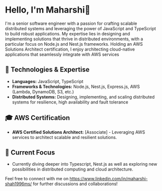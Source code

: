 # Hello, I'm Maharshi👋

I'm a senior software engineer with a passion for crafting scalable distributed systems and leveraging the power of JavaScript and TypeScript to build robust applications. My expertise lies in designing and implementing solutions that thrive in distributed environments, with a particular focus on Node.js and Nest.js frameworks. Holding an AWS Solutions Architect certification, I enjoy architecting cloud-native applications that seamlessly integrate with AWS services

## 🔧 Technologies & Expertise
- **Languages:** JavaScript, TypeScript
- **Frameworks & Technologies:** Node.js, Nest.js, Express.js, AWS (Lambda, DynamoDB, S3, etc.)
- **Distributed Systems:** Designing, implementing, and scaling distributed systems for resilience, high availability and fault tolerance

## 🎓 AWS Certification
- **AWS Certified Solutions Architect:** [Associate] - Leveraging AWS services to architect scalable and resilient solutions.

## 💼 Current Focus
- Currently diving deeper into Typescript, Nest.js as well as exploring new possibilities in distributed computing and cloud architecture.

Feel free to connect with me on https://www.linkedin.com/in/maharshi-shah1996ms/ for further discussions and collaborations!

